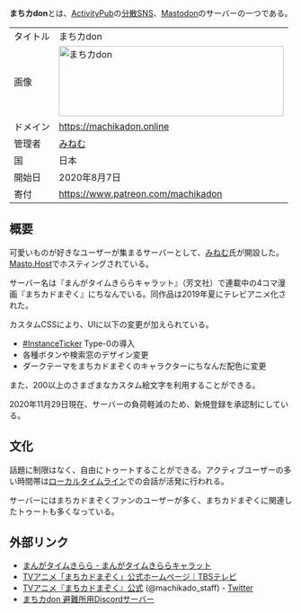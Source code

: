 <div>

**まちカdon**とは、[ActivityPub](/ActivityPub "ActivityPub")の[分散SNS](/%E5%88%86%E6%95%A3SNS "分散SNS")、[Mastodon](/Mastodon "Mastodon")のサーバーの一つである。

|          |                                                                                                                                                                                                                                                                                                                                                             |
|----------|-------------------------------------------------------------------------------------------------------------------------------------------------------------------------------------------------------------------------------------------------------------------------------------------------------------------------------------------------------------|
| タイトル | まちカdon                                                                                                                                                                                                                                                                                                                                                   |
| 画像     | [<img src="/images/thumb/4/4f/E1e900303784932f.png/400px-E1e900303784932f.png" srcset="/images/thumb/4/4f/E1e900303784932f.png/600px-E1e900303784932f.png 1.5x, /images/thumb/4/4f/E1e900303784932f.png/800px-E1e900303784932f.png 2x" width="400" height="125" alt="まちカdon" />](/%E3%83%95%E3%82%A1%E3%82%A4%E3%83%AB:E1e900303784932f.png "まちカdon") |
| ドメイン | <a href="https://machikadon.online" rel="nofollow">https://machikadon.online</a>                                                                                                                                                                                                                                                                            |
| 管理者   | <a href="https://machikadon.online/@Minemu483K" rel="nofollow">みねむ</a>                                                                                                                                                                                                                                                                                   |
| 国       | 日本                                                                                                                                                                                                                                                                                                                                                        |
| 開始日   | 2020年8月7日                                                                                                                                                                                                                                                                                                                                                |
| 寄付     | <a href="https://www.patreon.com/machikadon" rel="nofollow">https://www.patreon.com/machikadon</a>                                                                                                                                                                                                                                                          |

  

## 概要

可愛いものが好きなユーザーが集まるサーバーとして、<a href="https://machikadon.online/@Minemu483K" rel="nofollow">みねむ</a>氏が開設した。[Masto.Host](/Masto.Host "Masto.Host")でホスティングされている。

サーバー名は『まんがタイムきららキャラット』（芳文社）で連載中の4コマ漫画『まちカドまぞく』にちなんでいる。同作品は2019年夏にテレビアニメ化された。

カスタムCSSにより、UIに以下の変更が加えられている。

-   [\#InstanceTicker](/InstanceTicker "InstanceTicker") Type-0の導入
-   各種ボタンや検索窓のデザイン変更
-   ダークテーマをまちカドまぞくのキャラクターにちなんだ配色に変更

また、200以上のさまざまなカスタム絵文字を利用することができる。

2020年11月29日現在、サーバーの負荷軽減のため、新規登録を承認制にしている。

## 文化

話題に制限はなく、自由にトゥートすることができる。アクティブユーザーの多い時間帯は[ローカルタイムライン](/%E3%83%AD%E3%83%BC%E3%82%AB%E3%83%AB%E3%82%BF%E3%82%A4%E3%83%A0%E3%83%A9%E3%82%A4%E3%83%B3 "ローカルタイムライン")での会話が活発に行われる。

サーバーにはまちカドまぞくファンのユーザーが多く、まちカドまぞくに関連したトゥートも多くなっている。

## 外部リンク

-   <a href="http://www.dokidokivisual.com/magazine/carat/" rel="nofollow">まんがタイムきらら - まんがタイムきららキャラット</a>
-   <a href="https://www.tbs.co.jp/anime/machikado/" rel="nofollow">TVアニメ「まちカドまぞく」公式ホームページ｜TBSテレビ</a>
-   <a href="https://twitter.com/machikado_staff" rel="nofollow">TVアニメ『まちカドまぞく』公式</a> (@machikado_staff) - [Twitter](/Twitter "Twitter")
-   <a href="https://discord.gg/qWwtB4E" rel="nofollow">まちカdon 避難所用Discordサーバー</a>

</div>

